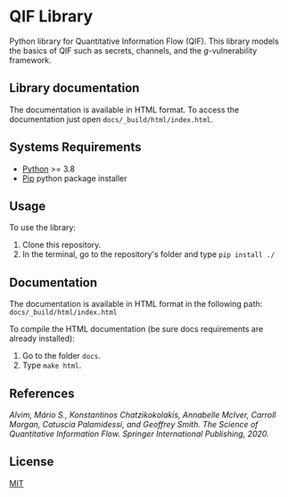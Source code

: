 # QIF Library
Python library for Quantitative Information Flow (QIF). This library models the
basics of QIF such as secrets, channels, and the *g*-vulnerability framework.


## Library documentation
The documentation is available in HTML format. To access the documentation just
open `docs/_build/html/index.html`.

## Systems Requirements
- [Python](https://www.python.org) >= 3.8
- [Pip](https://pypi.org/project/pip) python package installer

## Usage
To use the library:
1. Clone this repository.
2. In the terminal, go to the repository's folder and type `pip install ./`

## Documentation
The documentation is available in HTML format in the following path: `docs/_build/html/index.html`

To compile the HTML documentation (be sure docs requirements are already installed):
1. Go to the folder `docs`.
2. Type `make html`.

## References
*Alvim, Mário S., Konstantinos Chatzikokolakis, Annabelle McIver,
Carroll Morgan, Catuscia Palamidessi, and Geoffrey Smith.
The Science of Quantitative Information Flow. Springer International
Publishing, 2020.*

## License
[MIT](https://choosealicense.com/licenses/mit)
